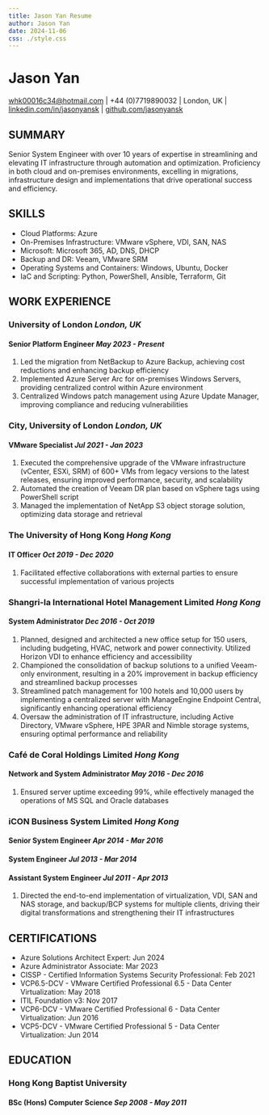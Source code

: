 ```yaml
---
title: Jason Yan Resume
author: Jason Yan
date: 2024-11-06
css: ./style.css
---
```


<link rel="stylesheet" type="text/css" href="./style.css">

# Jason Yan

[whk00016c34@hotmail.com](mailto:whk00016c34@hotmail.com) | +44 (0)7719890032 | London, UK | [linkedin.com/in/jasonyansk](https://www.linkedin.com/in/jasonyansk) | [github.com/jasonyansk](https://jasonyansk.github.io/resume/)

## SUMMARY

Senior System Engineer with over 10 years of expertise in streamlining and elevating IT infrastructure through automation and
optimization. Proficiency in both cloud and on-premises environments, excelling in migrations, infrastructure design and
implementations that drive operational success and efficiency.

## SKILLS

- Cloud Platforms: Azure
- On-Premises Infrastructure: VMware vSphere, VDI, SAN, NAS
- Microsoft: Microsoft 365, AD, DNS, DHCP
- Backup and DR: Veeam, VMware SRM
- Operating Systems and Containers: Windows, Ubuntu, Docker
- IaC and Scripting: Python, PowerShell, Ansible, Terraform, Git

## WORK EXPERIENCE

### University of London _London, UK_

#### Senior Platform Engineer _May 2023 - Present_

1. Led the migration from NetBackup to Azure Backup, achieving cost reductions and enhancing backup efficiency
1. Implemented Azure Server Arc for on-premises Windows Servers, providing centralized control within Azure environment
1. Centralized Windows patch management using Azure Update Manager, improving compliance and reducing vulnerabilities

### City, University of London _London, UK_

#### VMware Specialist _Jul 2021 - Jan 2023_

1. Executed the comprehensive upgrade of the VMware infrastructure (vCenter, ESXi, SRM) of 600+ VMs from legacy versions to the latest releases, ensuring improved performance, security, and scalability
1. Automated the creation of Veeam DR plan based on vSphere tags using PowerShell script
1. Managed the implementation of NetApp S3 object storage solution, optimizing data storage and retrieval

### The University of Hong Kong _Hong Kong_

#### IT Officer _Oct 2019 - Dec 2020_

1. Facilitated effective collaborations with external parties to ensure successful implementation of various projects

### Shangri-la International Hotel Management Limited _Hong Kong_

#### System Administrator _Dec 2016 - Oct 2019_

1. Planned, designed and architected a new office setup for 150 users, including budgeting, HVAC, network and power connectivity. Utilized Horizon VDI to enhance efficiency and accessibility
1. Championed the consolidation of backup solutions to a unified Veeam-only environment, resulting in a 20% improvement in backup efficiency and streamlined backup processes
1. Streamlined patch management for 100 hotels and 10,000 users by implementing a centralized server with ManageEngine Endpoint Central, significantly enhancing operational efficiency
1. Oversaw the administration of IT infrastructure, including Active Directory, VMware vSphere, HPE 3PAR and Nimble storage systems, ensuring optimal performance and reliability

### Café de Coral Holdings Limited _Hong Kong_

#### Network and System Administrator _May 2016 - Dec 2016_

1. Ensured server uptime exceeding 99%, while effectively managed the operations of MS SQL and Oracle databases

### iCON Business System Limited _Hong Kong_

#### Senior System Engineer _Apr 2014 - Mar 2016_

#### System Engineer _Jul 2013 - Mar 2014_

#### Assistant System Engineer _Jul 2011 - Apr 2013_

1. Directed the end-to-end implementation of virtualization, VDI, SAN and NAS storage, and backup/BCP systems for multiple clients, driving their digital transformations and strengthening their IT infrastructures

<div style="page-break-after: always;"></div>

## CERTIFICATIONS

- Azure Solutions Architect Expert: Jun 2024
- Azure Administrator Associate: Mar 2023
- CISSP - Certified Information Systems Security Professional: Feb 2021
- VCP6.5-DCV - VMware Certified Professional 6.5 - Data Center Virtualization: May 2018
- ITIL Foundation v3: Nov 2017
- VCP6-DCV - VMware Certified Professional 6 - Data Center Virtualization: Jun 2016
- VCP5-DCV - VMware Certified Professional 5 - Data Center Virtualization: Jun 2014

## EDUCATION

### Hong Kong Baptist University

#### BSc (Hons) Computer Science _Sep 2008 - May 2011_

